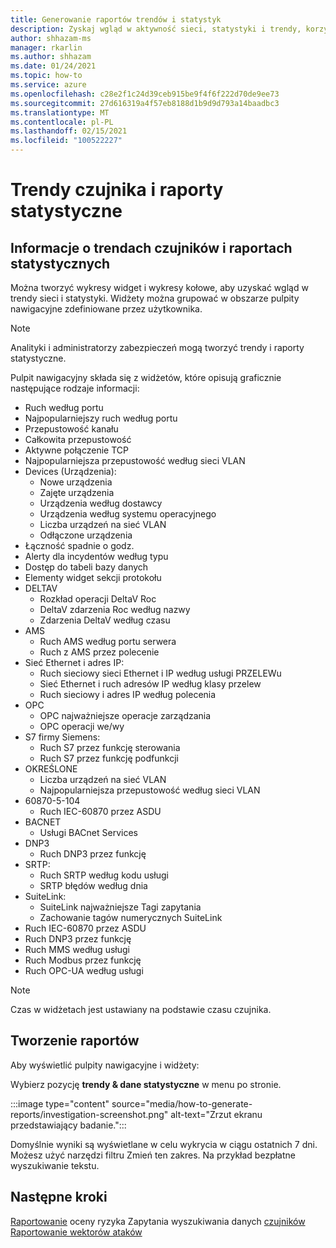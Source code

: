 ```yaml
---
title: Generowanie raportów trendów i statystyk
description: Zyskaj wgląd w aktywność sieci, statystyki i trendy, korzystając z usługi Defender for IoT — trendy i statystyk.
author: shhazam-ms
manager: rkarlin
ms.author: shhazam
ms.date: 01/24/2021
ms.topic: how-to
ms.service: azure
ms.openlocfilehash: c28e2f1c24d39ceb915be9f4f6f222d70de9ee73
ms.sourcegitcommit: 27d616319a4f57eb8188d1b9d9d793a14baadbc3
ms.translationtype: MT
ms.contentlocale: pl-PL
ms.lasthandoff: 02/15/2021
ms.locfileid: "100522227"
---
```

# <a name="sensor-trends-and-statistics-reports"></a>Trendy czujnika i raporty statystyczne

## <a name="about-sensor-trends-and-statistics-reports"></a>Informacje o trendach czujników i raportach statystycznych

Można tworzyć wykresy widget i wykresy kołowe, aby uzyskać wgląd w trendy sieci i statystyki. Widżety można grupować w obszarze pulpity nawigacyjne zdefiniowane przez użytkownika.

> [!NOTE]
> Analityki i administratorzy zabezpieczeń mogą tworzyć trendy i raporty statystyczne.

Pulpit nawigacyjny składa się z widżetów, które opisują graficznie następujące rodzaje informacji:

- Ruch według portu
- Najpopularniejszy ruch według portu
- Przepustowość kanału
- Całkowita przepustowość
- Aktywne połączenie TCP
- Najpopularniejsza przepustowość według sieci VLAN
- Devices (Urządzenia):
  - Nowe urządzenia
  - Zajęte urządzenia
  - Urządzenia według dostawcy
  - Urządzenia według systemu operacyjnego
  - Liczba urządzeń na sieć VLAN
  - Odłączone urządzenia
- Łączność spadnie o godz.
- Alerty dla incydentów według typu
- Dostęp do tabeli bazy danych
- Elementy widget sekcji protokołu
- DELTAV
  - Rozkład operacji DeltaV Roc
  - DeltaV zdarzenia Roc według nazwy
  - Zdarzenia DeltaV według czasu
- AMS
  - Ruch AMS według portu serwera
  - Ruch z AMS przez polecenie
- Sieć Ethernet i adres IP:
  - Ruch sieciowy sieci Ethernet i IP według usługi PRZELEWu
  - Sieć Ethernet i ruch adresów IP według klasy przelew
  - Ruch sieciowy i adres IP według polecenia
- OPC
  - OPC najważniejsze operacje zarządzania
  - OPC operacji we/wy
- S7 firmy Siemens:
  - Ruch S7 przez funkcję sterowania
  - Ruch S7 przez funkcję podfunkcji
- OKREŚLONE
  - Liczba urządzeń na sieć VLAN
  - Najpopularniejsza przepustowość według sieci VLAN
- 60870-5-104
  - Ruch IEC-60870 przez ASDU
- BACNET
  - Usługi BACnet Services
- DNP3
  - Ruch DNP3 przez funkcję
- SRTP:
  - Ruch SRTP według kodu usługi
  - SRTP błędów według dnia
- SuiteLink:
  - SuiteLink najważniejsze Tagi zapytania
  - Zachowanie tagów numerycznych SuiteLink
- Ruch IEC-60870 przez ASDU
- Ruch DNP3 przez funkcję
- Ruch MMS według usługi
- Ruch Modbus przez funkcję
- Ruch OPC-UA według usługi

> [!NOTE]
>  Czas w widżetach jest ustawiany na podstawie czasu czujnika.

## <a name="create-reports"></a>Tworzenie raportów

Aby wyświetlić pulpity nawigacyjne i widżety:

Wybierz pozycję **trendy & dane statystyczne** w menu po stronie.

:::image type="content" source="media/how-to-generate-reports/investigation-screenshot.png" alt-text="Zrzut ekranu przedstawiający badanie.":::

Domyślnie wyniki są wyświetlane w celu wykrycia w ciągu ostatnich 7 dni. Możesz użyć narzędzi filtru Zmień ten zakres. Na przykład bezpłatne wyszukiwanie tekstu.

## <a name="next-steps"></a>Następne kroki

[Raportowanie](how-to-create-risk-assessment-reports.md) 
 oceny ryzyka Zapytania wyszukiwania danych [czujników](how-to-create-data-mining-queries.md) 
 [Raportowanie wektorów ataków](how-to-create-attack-vector-reports.md)